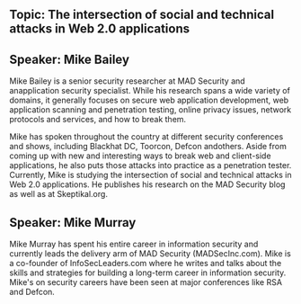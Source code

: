 ## Topic: The intersection of social and technical attacks in Web 2.0 applications

## Speaker: Mike Bailey

Mike Bailey is a senior security researcher at MAD Security and
anapplication security specialist. While his research spans a wide
variety of domains, it generally focuses on secure web application
development, web application scanning and penetration testing, online
privacy issues, network protocols and services, and how to break them.

Mike has spoken throughout the country at different security conferences
and shows, including Blackhat DC, Toorcon, Defcon andothers. Aside from
coming up with new and interesting ways to break web and client-side
applications, he also puts those attacks into practice as a penetration
tester. Currently, Mike is studying the intersection of social and
technical attacks in Web 2.0 applications. He publishes his research on
the MAD Security blog as well as at Skeptikal.org.

## Speaker: Mike Murray

Mike Murray has spent his entire career in information security and
currently leads the delivery arm of MAD Security (MADSecInc.com). Mike
is a co-founder of InfoSecLeaders.com where he writes and talks about
the skills and strategies for building a long-term career in information
security. Mike's on security careers have been seen at major conferences
like RSA and Defcon.